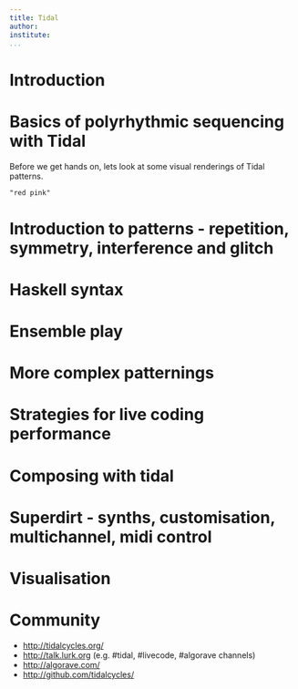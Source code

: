 ```yaml
---
title: Tidal
author:
institute:
...
```


# Introduction



# Basics of polyrhythmic sequencing with Tidal

Before we get hands on, lets look at some visual renderings of Tidal patterns.

```{.haskell render="colour"}
"red pink"
```

# Introduction to patterns - repetition, symmetry, interference and glitch

# Haskell syntax

# Ensemble play

# More complex patternings

# Strategies for live coding performance

# Composing with tidal

# Superdirt - synths, customisation, multichannel, midi control

# Visualisation

# Community

* http://tidalcycles.org/
* http://talk.lurk.org (e.g. #tidal, #livecode, #algorave channels)
* http://algorave.com/
* http://github.com/tidalcycles/
